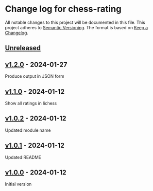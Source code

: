 # Change log for chess-rating
All notable changes to this project will be documented in this file.
This project adheres to [Semantic Versioning].
The format is based on [Keep a Changelog].
	
## [Unreleased]

## [v1.2.0] - 2024-01-27
Produce output in JSON form

## [v1.1.0] - 2024-01-12
Show all ratings in lichess

## [v1.0.2] - 2024-01-12
Updated module name

## [v1.0.1] - 2024-01-12
Updated README

## [v1.0.0] - 2024-01-12
Initial version

[Semantic Versioning]: http://semver.org
[Keep a Changelog]: http://keepachangelog.com
[Unreleased]: https://github.com/philhanna/chess-rating/compare/v1.2.0..HEAD
[v1.2.0]: https://github.com/philhanna/chess-rating/compare/v1.1.0..v1.2.0
[v1.1.0]: https://github.com/philhanna/chess-rating/compare/v1.0.2..v1.1.0
[v1.0.2]: https://github.com/philhanna/chess-rating/compare/v1.0.1..v1.0.2
[v1.0.1]: https://github.com/philhanna/chess-rating/compare/v1.0.0..v1.0.1
[v1.0.0]: https://github.com/philhanna/chess-rating/compare/09a2954..v1.0.0
